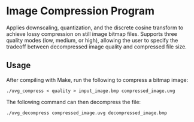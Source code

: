 # Image Compression Program

Applies downscaling, quantization, and the discrete cosine transform to achieve lossy compression on still image bitmap files.
Supports three quality modes (low, medium, or high), allowing the user to specify the tradeoff between decompressed image quality and compressed file size.

## Usage
After compiling with Make, run the following to compress a bitmap image:

    ./uvg_compress < quality > input_image.bmp compressed_image.uvg

The following command can then decompress the file:

    ./uvg_decompress compressed_image.uvg decompressed_image.bmp